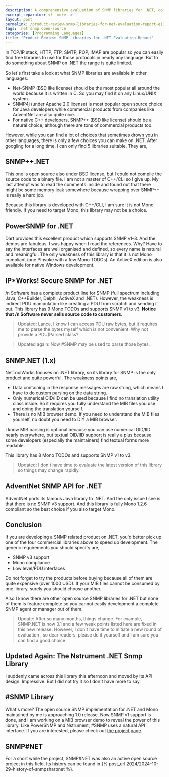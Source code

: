 ```yaml
---
description: A comprehensive evaluation of SNMP libraries for .NET, comparing open-source and commercial options, their features, and compatibility with Mono.
excerpt_separator: <!--more-->
layout: post
permalink: /product-review-snmp-libraries-for-net-evaluation-report-e13f25991cad
tags: .net snmp open-source
categories: [Programming Languages]
title: 'Product Review: SNMP Libraries for .NET Evaluation Report'
---
```

In TCP/IP stack, HTTP, FTP, SMTP, POP, IMAP are popular so you can easily find free libraries to use for those protocols in nearly any language. But to do something about SNMP on .NET the range is quite limited.
<!--more-->

So let's first take a look at what SNMP libraries are available in other languages.

* Net-SNMP (BSD like license) should be the most popular all around the world because it is written in C. So you may find it on any Linux/UNIX system.
* SNMP4j (under Apache 2.0 license) is most popular open source choice for Java developers while commercial products from companies like AdventNet are also quite nice.
* For native C++ developers, SNMP++ (BSD like license) should be a natural choice, although there are tons of commercial products too.

However, while you can find a lot of choices that sometimes drown you in other languages, there is only a few choices you can make on .NET. After googling for a long time, I can only find 5 libraries suitable. They are,

## SNMP++.NET

This one is open source also under BSD license, but I could not compile the source code to a binary file. I am not a master of C++/CLI so I give up. My last attempt was to read the comments inside and found out that there might be some memory leak somewhere because wrapping over SNMP++ is really a hard job.

Because this library is developed with C++/CLI, I am sure it is not Mono friendly. If you need to target Mono, this library may not be a choice.

## PowerSNMP for .NET

Dart provides this excellent product which supports SNMP v1–3. And the demos are fabulous. I was happy when I read the references. Why? Have to say the interfaces are well organised and defined, so every name is natural and meaningful. The only weakness of this library is that it is not Mono compliant (one PInvoke with a few Mono TODOs). An ActiveX edition is also available for native Windows development.

## IP*Works! Secure SNMP for .NET

/n Software has a complete product line for SNMP (full spectrum including Java, C++Builder, Delphi, ActiveX and .NET). However, the weakness is indirect PDU manipulation like creating a PDU from scratch and sending it out. This library has 9 Mono TODOs and supports SNMP v1 to v3. **Notice that /n Software never sells source code to customers.**

> Updated: Lance, I know I can access PDU raw bytes, but it requires me to parse the bytes myself which is not convenient. Why not provide a PDU(Parser) class?

> Updated again: Now #SNMP may be used to parse those bytes.

## SNMP.NET (1.x)

NetToolWorks focuses on .NET library, so its library for SNMP is the only product and quite powerful. The weakness points are,

* Data containing in the response messages are raw string, which means I have to do custom parsing on the data string.
* Only numerical OID/IID can be used because I find no translation utility class inside. So it requires you fully understand the MIB files you use and doing the translation yourself.
* There is no MIB browser demo. If you need to understand the MIB files yourself, no doubt you need to DIY a MIB browser.

I know MIB parsing is optional because you can use numerical OID/IID nearly everywhere, but textual OID/IID support is really a plus because some developers (especially the maintainers) find textual forms more readable.

This library has 8 Mono TODOs and supports SNMP v1 to v3.

> Updated: I don't have time to evaluate the latest version of this library so things may change rapidly.

## AdventNet SNMP API for .NET

AdventNet ports its famous Java library to .NET. And the only issue I see is that there is no SNMP v3 support. And this library is fully Mono 1.2.6 compliant so the best choice if you also target Mono.

## Conclusion

If you are developing a SNMP related product on .NET, you'd better pick up one of the four commercial libraries above to speed up development. The generic requirements you should specify are,

* SNMP v3 support
* Mono compliance
* Low level/PDU interfaces

Do not forget to try the products before buying because all of them are quite expensive (over 1000 USD). If your MIB files cannot be consumed by one library, surely you should choose another.

Also I know there are other open source SNMP libraries for .NET but none of them is feature complete so you cannot easily development a complete SNMP agent or manager out of them.

> Update: After so many months, things change. For example, SNMP.NET is now 3.1 and a few weak points listed here are fixed in this new release. However, I don't have time to initiate a new round of evaluation , so dear readers, please do it yourself and I am sure you can find a good choice.

## Updated Again: The Nstrument .NET Snmp Library

I suddenly came across this library this afternoon and moved by its API design. Impressive. But I did not try it so I don't have more to say.

## #SNMP Library

What's more? The open source SNMP implementation for .NET and Mono maintained by me is approaching 1.0 release. Now SNMP v1 support is done, and I am working on a MIB browser demo to reveal the power of this library. Like PowerSNMP and Nstrument, #SNMP uses a natural API interface. If you are interested, please check out [the project page](https://sharpsnmp.com).

## SNMP#NET

For a short while the project, SNMP#NET was also an active open source project in this field. Its history can be found in {% post_url 2024/2024-10-29-history-of-snmpsharpnet %}.
